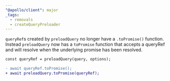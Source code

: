 ```yaml
---
"@apollo/client": major
_tags:
  - removals
  - createQueryPreloader
---
```


`queryRef`s created by `preloadQuery` no longer have a `.toPromise()` function. Instead `preloadQuery` now has a `toPromise` function that accepts a queryRef and will resolve when the underlying promise has been resolved.

```diff
const queryRef = preloadQuery(query, options);

- await queryRef.toPromise();
+ await preloadQuery.toPromise(queryRef);
```
